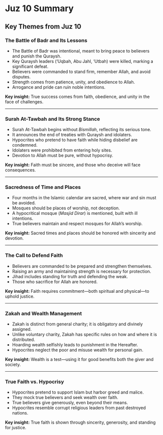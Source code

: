# Juz 10 Summary

## **Key Themes from Juz 10**
  
### **The Battle of Badr and Its Lessons**
- The Battle of Badr was intentional, meant to bring peace to believers and punish the Quraysh.
- Key Quraysh leaders (‘Uqbah, Abu Jahl, ‘Utbah) were killed, marking a significant defeat.
- Believers were commanded to stand firm, remember Allah, and avoid disputes.
- Strength comes from patience, unity, and obedience to Allah.
- Arrogance and pride can ruin noble intentions.

**Key insight:** True success comes from faith, obedience, and unity in the face of challenges.  

---

### **Surah At-Tawbah and Its Strong Stance**
- Surah At-Tawbah begins without *Bismillah*, reflecting its serious tone.
- It announces the end of treaties with Quraysh and idolaters.
- Hypocrites who pretend to have faith while hiding disbelief are condemned.
- Idolaters were prohibited from entering holy sites.
- Devotion to Allah must be pure, without hypocrisy.

**Key insight:** Faith must be sincere, and those who deceive will face consequences.  

---

### **Sacredness of Time and Places**
- Four months in the Islamic calendar are sacred, where war and sin must be avoided.
- Mosques should be places of worship, not deception.
- A hypocritical mosque (*Masjid Dirar*) is mentioned, built with ill intentions.
- True believers maintain and respect mosques for Allah’s worship.

**Key insight:** Sacred times and places should be honored with sincerity and devotion.  

---

### **The Call to Defend Faith**
- Believers are commanded to be prepared and strengthen themselves.
- Raising an army and maintaining strength is necessary for protection.
- Jihad includes standing for truth and defending the weak.
- Those who sacrifice for Allah are honored.

**Key insight:** Faith requires commitment—both spiritual and physical—to uphold justice.  

---

### **Zakah and Wealth Management**
- Zakah is distinct from general charity; it is obligatory and divinely assigned.
- Unlike voluntary charity, Zakah has specific rules on how and where it is distributed.
- Hoarding wealth selfishly leads to punishment in the Hereafter.
- Hypocrites neglect the poor and misuse wealth for personal gain.

**Key insight:** Wealth is a test—using it for good benefits both the giver and society.  

---

### **True Faith vs. Hypocrisy**
- Hypocrites pretend to support Islam but harbor greed and malice.
- They mock true believers and seek wealth over faith.
- True believers give generously, even beyond their means.
- Hypocrites resemble corrupt religious leaders from past destroyed nations.

**Key insight:** True faith is shown through sincerity, generosity, and standing for justice.
